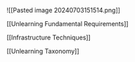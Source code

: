 ![[Pasted image 20240703151514.png]]

[[Unlearning Fundamental Requirements]]

[[Infrastructure Techniques]]

[[Unlearning Taxonomy]]



